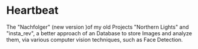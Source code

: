 # Heartbeat

The "Nachfolger" (new version )of my old Projects "Northern Lights" and "insta_rev", a better approach of an Database to store Images and analyze them, via various computer vision techniques, such as Face Detection.